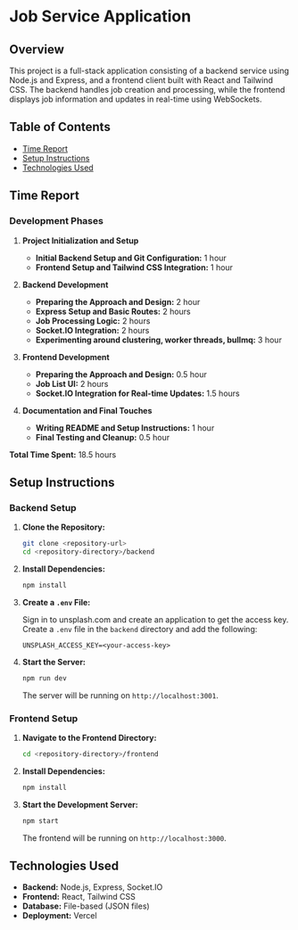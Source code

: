 # Job Service Application

## Overview

This project is a full-stack application consisting of a backend service using Node.js and Express, and a frontend client built with React and Tailwind CSS. The backend handles job creation and processing, while the frontend displays job information and updates in real-time using WebSockets.

## Table of Contents

- [Time Report](#time-report)
- [Setup Instructions](#setup-instructions)
- [Technologies Used](#technologies-used)

## Time Report

### Development Phases

1. **Project Initialization and Setup**
   - **Initial Backend Setup and Git Configuration:** 1 hour
   - **Frontend Setup and Tailwind CSS Integration:** 1 hour

2. **Backend Development**
   - **Preparing the Approach and Design:** 2 hour
   - **Express Setup and Basic Routes:** 2 hours
   - **Job Processing Logic:** 2 hours 
   - **Socket.IO Integration:** 2 hours
   - **Experimenting around clustering, worker threads, bullmq:** 3 hour

3. **Frontend Development**
   - **Preparing the Approach and Design:** 0.5 hour
   - **Job List UI:** 2 hours
   - **Socket.IO Integration for Real-time Updates:** 1.5 hours

4. **Documentation and Final Touches**
   - **Writing README and Setup Instructions:** 1 hour
   - **Final Testing and Cleanup:** 0.5 hour

**Total Time Spent:** 18.5 hours

## Setup Instructions

### Backend Setup

1. **Clone the Repository:**

   ```bash
   git clone <repository-url>
   cd <repository-directory>/backend
   ```

2. **Install Dependencies:**

   ```bash
   npm install
   ```

3. **Create a `.env` File:**

   Sign in to unsplash.com and create an application to get the access key. Create a `.env` file in the `backend` directory and add the following:

   ```env
   UNSPLASH_ACCESS_KEY=<your-access-key>
   ```

4. **Start the Server:**

   ```bash
   npm run dev
   ```

   The server will be running on `http://localhost:3001`.

### Frontend Setup

1. **Navigate to the Frontend Directory:**

   ```bash
   cd <repository-directory>/frontend
   ```

2. **Install Dependencies:**

   ```bash
   npm install
   ```

3. **Start the Development Server:**

   ```bash
   npm start
   ```

   The frontend will be running on `http://localhost:3000`.


## Technologies Used

- **Backend:** Node.js, Express, Socket.IO
- **Frontend:** React, Tailwind CSS
- **Database:** File-based (JSON files)
- **Deployment:** Vercel
